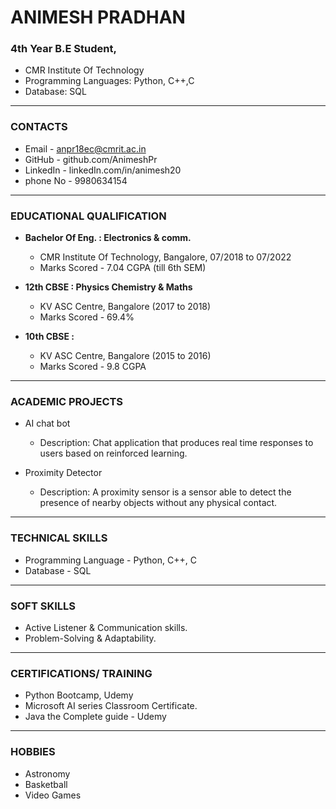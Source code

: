 # ANIMESH PRADHAN

### 4th Year B.E Student,

- CMR Institute Of Technology
- Programming Languages: Python, C++,C
- Database: SQL 

---

### CONTACTS

- Email - anpr18ec@cmrit.ac.in
- GitHub - github.com/AnimeshPr
- LinkedIn - linkedIn.com/in/animesh20
- phone No - 9980634154

---

### EDUCATIONAL QUALIFICATION

- **Bachelor Of Eng. : Electronics & comm.**
    - CMR Institute Of Technology, Bangalore, 07/2018 to 07/2022   
    - Marks Scored - 7.04  CGPA (till 6th SEM)
    
- **12th CBSE : Physics Chemistry & Maths** 
    - KV ASC Centre, Bangalore  (2017 to 2018)    
    - Marks Scored - 69.4%  
    
- **10th CBSE :**
    - KV ASC Centre, Bangalore (2015 to 2016)     
    - Marks Scored - 9.8  CGPA
    
---

### ACADEMIC PROJECTS

- AI chat bot
    - Description: Chat application that produces real time responses to users based on reinforced learning.
    
- Proximity Detector
    - Description: A proximity sensor is a sensor able to detect the presence of nearby objects without any physical contact.

---

### TECHNICAL SKILLS

- Programming Language - Python, C++, C
- Database - SQL

---

### SOFT SKILLS

- Active Listener & Communication skills.
- Problem-Solving & Adaptability.

---


### CERTIFICATIONS/ TRAINING

- Python Bootcamp, Udemy
- Microsoft AI series Classroom Certificate.
- Java the Complete guide - Udemy

---

### HOBBIES

- Astronomy
- Basketball
- Video Games


